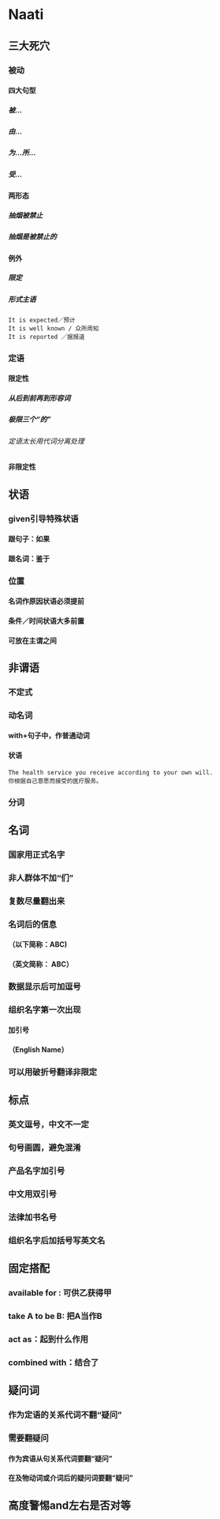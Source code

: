 # Naati
## 三大死穴
### 被动
#### 四大句型
##### 被...
##### 由...
##### 为...所...
##### 受...
#### 两形态
##### 抽烟被禁止
##### 抽烟是被禁止的
#### 例外
##### 限定
##### 形式主语
    It is expected／预计
    It is well known / 众所周知
    It is reported ／据报道

### 定语
#### 限定性
##### 从后到前再到形容词
##### 极限三个“的”
###### 定语太长用代词分离处理
#### 非限定性
## 状语
### given引导特殊状语
#### 跟句子：如果
#### 跟名词：鉴于
### 位置
#### 名词作原因状语必须提前
#### 条件／时间状语大多前置
#### 可放在主谓之间
## 非谓语
### 不定式
### 动名词
#### with+句子中，作普通动词
#### 状语
    The health service you receive according to your own will.
    你根据自己意愿而接受的医疗服务。

### 分词
## 名词
### 国家用正式名字
### 非人群体不加“们”
### 复数尽量翻出来
### 名词后的信息
#### （以下简称：ABC)
#### （英文简称： ABC）
### 数据显示后可加逗号
### 组织名字第一次出现
#### 加引号
#### （English Name）
### 可以用破折号翻译非限定
## 标点
### 英文逗号，中文不一定
### 句号画圆，避免混淆
### 产品名字加引号
### 中文用双引号
### 法律加书名号
### 组织名字后加括号写英文名
## 固定搭配
### available for : 可供乙获得甲
### take A to be B: 把A当作B
### act as：起到什么作用
### combined with：结合了
## 疑问词
### 作为定语的关系代词不翻“疑问”
### 需要翻疑问
#### 作为宾语从句关系代词要翻“疑问”
#### 在及物动词或介词后的疑问词要翻“疑问”
## 高度警惕and左右是否对等
